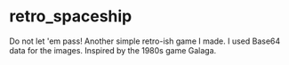 # retro_spaceship
Do not let 'em pass! Another simple retro-ish game I made. I used Base64 data for the images. Inspired by the 1980s game Galaga.
